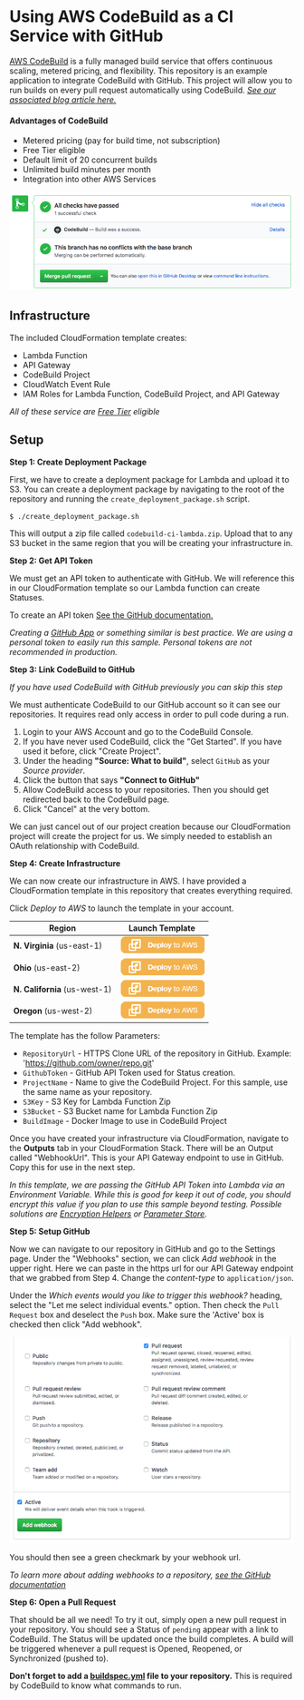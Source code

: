 # Using AWS CodeBuild as a CI Service with GitHub

[AWS CodeBuild](https://aws.amazon.com/codebuild/) is a fully managed build service that offers continuous scaling, metered pricing, and flexibility. This repository is an example application to integrate CodeBuild with GitHub. This project will allow you to run builds on every pull request automatically using CodeBuild. [_See our associated blog article here._](https://link_to_article)

#### Advantages of CodeBuild

- Metered pricing (pay for build time, not subscription)
- Free Tier eligible
- Default limit of 20 concurrent builds
- Unlimited build minutes per month
- Integration into other AWS Services

![](images/example-status.png)

## Infrastructure

The included CloudFormation template creates:

- Lambda Function
- API Gateway
- CodeBuild Project
- CloudWatch Event Rule
- IAM Roles for Lambda Function, CodeBuild Project, and API Gateway

_All of these service are [Free Tier](https://aws.amazon.com/free/) eligible_

## Setup

**Step 1: Create Deployment Package**

First, we have to create a deployment package for Lambda and upload it to S3. You can create a deployment package by navigating to the root of the repository and running the `create_deployment_package.sh` script.

```
$ ./create_deployment_package.sh
```

This will output a zip file called `codebuild-ci-lambda.zip`. Upload that to any S3 bucket in the same region that you will be creating your infrastructure in.

**Step 2: Get API Token**

We must get an API token to authenticate with GitHub. We will reference this in our CloudFormation template so our Lambda function can create Statuses.

To create an API token [See the GitHub documentation.](https://help.github.com/articles/creating-a-personal-access-token-for-the-command-line/)

_Creating a [GitHub App](https://developer.github.com/apps/) or something similar is best practice. We are using a personal token to easily run this sample. Personal tokens are not recommended in production._

**Step 3: Link CodeBuild to GitHub**

_If you have used CodeBuild with GitHub previously you can skip this step_

We must authenticate CodeBuild to our GitHub account so it can see our repositories. It requires read only access in order to pull code during a run.

1. Login to your AWS Account and go to the CodeBuild Console.
2. If you have never used CodeBuild, click the "Get Started". If you have used it before, click "Create Project".
3. Under the heading **"Source: What to build"**, select `GitHub` as your _Source provider_.
4. Click the button that says **"Connect to GitHub"**
5. Allow CodeBuild access to your repositories. Then you should get redirected back to the CodeBuild page.
6. Click "Cancel" at the very bottom.

We can just cancel out of our project creation because our CloudFormation project will create the project for us. We simply needed to establish an OAuth relationship with CodeBuild.


**Step 4: Create Infrastructure**

We can now create our infrastructure in AWS. I have provided a CloudFormation template in this repository that creates everything required.

Click _Deploy to AWS_ to launch the template in your account.

Region | Launch Template
------------ | -------------
**N. Virginia** (us-east-1) | [![Launch Stack into N. Virginia with CloudFormation](/images/deploy-to-aws.png)](https://console.aws.amazon.com/cloudformation/home?region=us-east-1#/stacks/new?stackName=CodeBuild-CI-Sample&templateURL=https://s3.amazonaws.com/codebuild-ci-sample-us-east-1/codebuild-ci.json)
**Ohio** (us-east-2) | [![Launch Stack into Ohio with CloudFormation](/images/deploy-to-aws.png)](https://console.aws.amazon.com/cloudformation/home?region=us-east-2#/stacks/new?stackName=CodeBuild-CI-Sample&templateURL=https://s3-us-east-2.amazonaws.com/codebuild-ci-sample-us-east-2/codebuild-ci.json)
**N. California** (us-west-1) | [![Launch Stack into Oregon with CloudFormation](/images/deploy-to-aws.png)](https://console.aws.amazon.com/cloudformation/home?region=us-west-1#/stacks/new?stackName=CodeBuild-CI-Sample&templateURL=https://s3-us-west-1.amazonaws.com/codebuild-ci-sample-us-west-1/codebuild-ci.json)
**Oregon** (us-west-2) | [![Launch Stack into Oregon with CloudFormation](/images/deploy-to-aws.png)](https://console.aws.amazon.com/cloudformation/home?region=us-west-2#/stacks/new?stackName=CodeBuild-CI-Sample&templateURL=https://s3-us-west-2.amazonaws.com/codebuild-ci-sample-us-west-2/codebuild-ci.json)

The template has the follow Parameters:

- `RepositoryUrl` - HTTPS Clone URL of the repository in GitHub. Example: 'https://github.com/owner/repo.git'
- `GithubToken` - GitHub API Token used for Status creation.
- `ProjectName` - Name to give the CodeBuild Project. For this sample, use the same name as your repository.
- `S3Key` - S3 Key for Lambda Function Zip
- `S3Bucket` - S3 Bucket name for Lambda Function Zip
- `BuildImage` - Docker Image to use in CodeBuild Project

Once you have created your infrastructure via CloudFormation, navigate to the **Outputs** tab in your CloudFormation Stack. There will be an Output called "WebhookUrl". This is your API Gateway endpoint to use in GitHub. Copy this for use in the next step.

_In this template, we are passing the GitHub API Token into Lambda via an Environment Variable. While this is good for keep it out of code, you should encrypt this value if you plan to use this sample beyond testing. Possible solutions are [Encryption Helpers](http://docs.aws.amazon.com/lambda/latest/dg/tutorial-env_console.html) or [Parameter Store](http://docs.aws.amazon.com/systems-manager/latest/userguide/systems-manager-paramstore.html)._

**Step 5: Setup GitHub**

Now we can navigate to our repository in GitHub and go to the Settings page. Under the "Webhooks" section, we can click _Add webhook_ in the upper right. Here we can paste in the https url for our API Gateway endpoint that we grabbed from Step 4. Change the _content-type_ to `application/json`.

Under the _Which events would you like to trigger this webhook?_ heading, select the "Let me select individual events." option. Then check the `Pull Request` box and deselect the `Push` box. Make sure the 'Active' box is checked then click "Add webhook".

![](images/webhook-events.png)

You should then see a green checkmark by your webhook url.

_To learn more about adding webhooks to a repository, [see the GitHub documentation](https://developer.github.com/webhooks/creating/)_

**Step 6: Open a Pull Request**

That should be all we need! To try it out, simply open a new pull request in your repository. You should see a Status of `pending` appear with a link to CodeBuild. The Status will be updated once the build completes. A build will be triggered whenever a pull request is Opened, Reopened, or Synchronized (pushed to).

**Don't forget to add a [buildspec.yml](http://docs.aws.amazon.com/codebuild/latest/userguide/build-spec-ref.html) file to your repository.** This is required by CodeBuild to know what commands to run.
